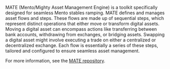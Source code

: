 MATE (Mento/Mighty Asset Management Engine) is a toolkit specifically designed for seamless Mento stables ramping.
MATE defines and manages asset flows and steps. These flows are made up of sequential steps, which represent distinct operations that either move or transform digital assets. Moving a digital asset can encompass actions like transferring between bank accounts, withdrawing from exchanges, or bridging assets. Swapping a digital asset might involve executing a trade on either a centralized or decentralized exchange. Each flow is essentially a series of these steps, tailored and configured to ensure seamless asset management.

For more information, see the [MATE repository](https://github.com/mento-protocol/mate).